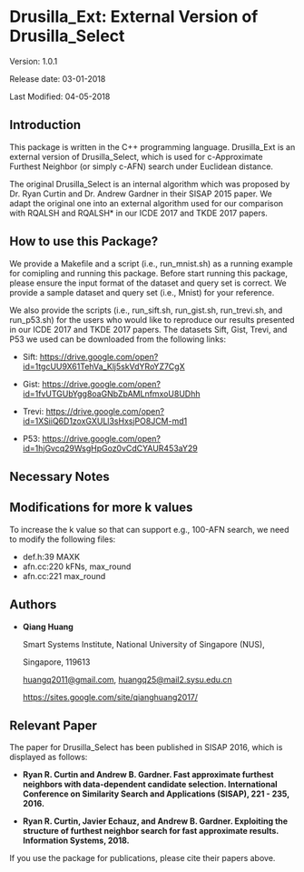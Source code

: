 # Drusilla_Ext: External Version of Drusilla_Select

Version: 1.0.1

Release date:  03-01-2018

Last Modified: 04-05-2018


Introduction
--------

This package is written in the C++ programming language. Drusilla_Ext is 
an external version of Drusilla_Select, which is used for c-Approximate 
Furthest Neighbor (or simply c-AFN) search under Euclidean distance. 

The original Drusilla_Select is an internal algorithm which was proposed 
by Dr. Ryan Curtin and Dr. Andrew Gardner in their SISAP 2015 paper. We 
adapt the original one into an external algorithm used for our comparison 
with RQALSH and RQALSH* in our ICDE 2017 and TKDE 2017 papers. 


How to use this Package?
--------

We provide a Makefile and a script (i.e., run_mnist.sh) as a running example 
for comipling and running this package. Before start running this package, 
please ensure the input format of the dataset and query set is correct. We 
provide a sample dataset and query set (i.e., Mnist) for your reference.

We also provide the scripts (i.e., run_sift.sh, run_gist.sh, run_trevi.sh,
and run_p53.sh) for the users who would like to reproduce our results 
presented in our ICDE 2017 and TKDE 2017 papers. The datasets Sift, Gist, 
Trevi, and P53 we used can be downloaded from the following links:

* Sift: https://drive.google.com/open?id=1tgcUU9X61TehVa_Klj5skVdYRoYZ7CgX

* Gist: https://drive.google.com/open?id=1fvUTGUbYgg8oaGNbZbAMLnfmxoU8UDhh

* Trevi: https://drive.google.com/open?id=1XSiiQ6D1zoxGXULl3sHxsjPO8JCM-md1

* P53: https://drive.google.com/open?id=1hjGvcq29WsgHpGoz0vCdCYAUR453aY29


Necessary Notes
--------

Modifications for more k values
---
To increase the k value so that can support e.g., 100-AFN search, we need to modify the following files:
- def.h:39            MAXK
- afn.cc:220          kFNs, max_round
- afn.cc:221          max_round


Authors
--------

* **Qiang Huang**

  Smart Systems Institute, National University of Singapore (NUS),
  
  Singapore, 119613 
  
  huangq2011@gmail.com, huangq25@mail2.sysu.edu.cn
  
  https://sites.google.com/site/qianghuang2017/


Relevant Paper
--------

The paper for Drusilla_Select has been published in SISAP 2016, which is displayed 
as follows:

* **Ryan R. Curtin and Andrew B. Gardner. Fast approximate furthest neighbors with 
data-dependent candidate selection. International Conference on Similarity Search 
and Applications (SISAP), 221 - 235, 2016.**

* **Ryan R. Curtin, Javier Echauz, and Andrew B. Gardner. Exploiting the structure 
of furthest neighbor search for fast approximate results. Information Systems, 2018.**

If you use the package for publications, please cite their papers above.
